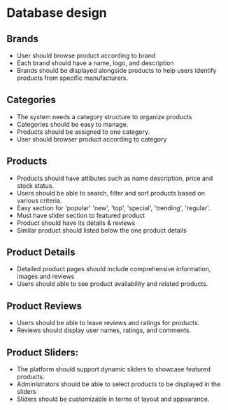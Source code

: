 # Database design 


## Brands
- User should browse product according to brand
- Each brand should have a name, logo, and description
- Brands should be displayed alongside products to help users identify products from specific manufacturers.


## Categories
- The system needs a category structure to organize products
- Categories should be easy to manage.
- Products should be assigned to one category.
- User should browser product according to category

## Products
- Products should have attibutes such as name description, price and stock status.
- Users should be able to search, filter and sort products based on various criteria.
- Easy section for 'popular' 'new', 'top', 'special', 'trending', 'regular'.
- Must have slider section to featured product
- Product should have its details & reviews
- Similar product should listed below the one product details

## Product Details
- Detailed product pages should include comprehensive information, images and reviews
- Users should able to see product availability and related products.

## Product Reviews
- Users should be able to leave reviews and ratings for products.
- Reviews should display user names, ratings, and comments.

## Product Sliders:
- The platform should support dynamic sliders to showcase featured products.
- Administrators should be able to select products to be displayed in the sliders
- Sliders should be customizable in terms of layout and appearance.